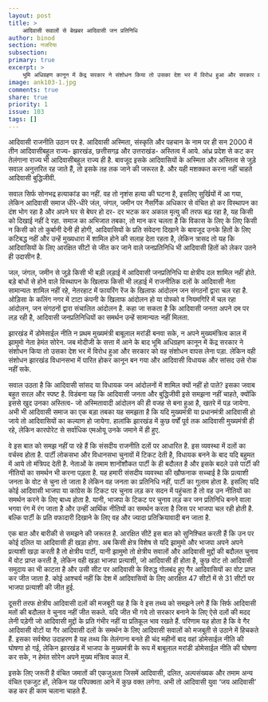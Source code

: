 ```yaml
---
layout: post
title: >
    आदिवासी सवालों से बेखबर आदिवासी जन प्रतिनिधि
author: binod
section: नजरिया
subsection:
primary: true
excerpt: >
    भूमि अधिग्रहण कानून में केंद्र सरकार ने संशोधन किया तो उसका देश भर में विरोध हुआ और सरकार को वह संशोधन वापस लेना पड़ा. लेकिन वही संशोधन झारखंड विधानसभा में पारित होकर कानून बन गया और आदिवासी विधायक और सांसद उसे रोक नहीं सके.
image: ank103-1.jpg
comments: true
share: true
priority: 1
issue: 103
tags: []
---
```


आदिवासी राजनीति उठान पर है. आदिवासी अस्मिता, संस्कृति और पहचान के नाम पर ही सन 2000 में तीन आदिवासीबहुल राज्य- झारखंड, छत्तीसगढ़ और उत्तराखंड- अस्तित्व में आये. आंध्र प्रदेश से कट कर तेलंगाना राज्य भी आदिवासीबहुल राज्य ही है. बावजूद इसके आदिवासियों के अस्मिता और अस्तित्व से जुड़े सवाल अनुत्तरित रह जाते हैं, तो इसके तह तक जाने की जरूरत है. और यही मशक्कत करना नहीं चाहते आदिवासी बुद्धिजीवी.

सवाल सिर्फ सोनभद्र हत्याकांड का नहीं. वह तो नृशंस हत्या की घटना है, इसलिए सुर्खियों में आ गया, लेकिन आदिवासी समाज धीरे-धीरे जंल, जंगल, जमीन पर नैसर्गिक अधिकार से वंचित हो कर विस्थापन का दंश भोग रहा है और अपने घर से बेघर हो दर- दर भटक कर अकाल मृत्यु की तरफ बढ़ रहा है, यह किसी को दिखाई नहीं दे रहा. समाज का अभिजात तबका, तो मान कर चलता है कि विकास के लिए के लिए किसी न किसी को तो कुर्बानी देनी ही होगी, आदिवासियों के प्रति संवेदना दिखाने के बावजूद उनके हितों के लिए कटिबद्ध नहीं और उन्हें मुख्यधारा में शामिल होने की सलाह देता रहता है, लेकिन त्रासद तो यह कि आदिवासियों के लिए आरक्षित सीटों से जीत कर जाने वाले जनप्रतिनिधि भी आदिवासी हितों को लेकर उतने ही उदासीन है.

जल, जंगल, जमीन से जुड़े किसी भी बड़ी लड़ाई में आदिवासी जनप्रतिनिधि या क्षेत्रीय दल शामिल नहीं होते. बड़े बांधों से होने वाले विस्थापन के खिलाफ किसी भी लड़ाई में राजनीतिक दलों के आदिवासी नेता सामान्यतः शामिल नहीं रहे, नेतरहाट में फायरिंग रेंज के खिलाफ आंदोलन जन संगठनों द्वारा चल रहा है. ओड़िसा के कलिंग नगर में टाटा कंपनी के खिलाफ आंदोलन हो या पोस्को व नियमगिरि में चल रहा आंदोलन, जन संगठनों द्वारा संचालित आंदोलन है. कहा जा सकता है कि आदिवासी जनता अपने दम पर लड़ रही है, आदिवासी जनप्रतिनिधियों का समर्थन उन्हें सामान्यतः नहीं मिलता.

झारखंड में डोमेसाईल नीति न प्रथम मुख्यमंत्री बाबूलाल मरांडी बनवा सके, न अपने मुख्यमंत्रित्व काल में झामुमो नेता हेमंत सोरेन. जब मोदीजी के सत्ता में आने के बाद भूमि अधिग्रहण कानून में केंद्र सरकार ने संशोधन किया तो उसका देश भर में विरोध हुआ और सरकार को वह संशोधन वापस लेना पड़ा. लेकिन वही संशोधन झारखंड विधानसभा में पारित होकर कानून बन गया और आदिवासी विधायक और सांसद उसे रोक नहीं सके.

सवाल उठता है कि आदिवासी सांसद या विधायक जन आंदोलनों में शामिल क्यों नहीं हो पाते? इसका जवाब बहुत सरल और स्पष्ट है. विडंबना यह कि आदिवासी जनता और बुद्धिजीवी इसे समझना नहीं चाहते, क्योंकि इससे खुद उनका अस्तित्व- जो अस्मितावादी आंदोलन की ही वजह से बना हुआ है, खतरे में पड़ जायेगा. अभी भी आदिवासी समाज का एक बड़ा तबका यह समझता है कि यदि मुख्यमंत्री या प्रधानमंत्री आदिवासी हो जाये तो आदिवासियों का कल्याण हो जायेगा. हालांकि झारखंड में कुछ वर्षों पूर्व तक आदिवासी मुख्यमंत्री ही रहे, लेकिन कारपोरेट से सर्वाधिक एमओयू उनके जमाने में ही हुए.

वे इस बात को समझ नहीं पा रहे हैं कि संसदीय राजनीति दलों पर आधारित है. इस व्यवस्था में दलों का वर्चस्व होता है. पार्टी लोकसभा और विधानसभा चुनावों में टिकट देती है, विधायक बनने के बाद यदि बहुमत में आये तो मंत्रिपद देती है. नेताओं के तमाम शानोंशौकत पार्टी के ही बदौलत है और इसके बदले उसे पार्टी की नीतियों का समर्थन भी करना पड़़ता है. यह हमारी संसदीय व्यवस्था की खौफनाक सच्चाई है कि प्रत्याशी जनता के वोट से चुना तो जाता है लेकिन वह जनता का प्रतिनिधि नहीं, पार्टी का गुलाम होता है. इसलिए यदि कोई आदिवासी भाजपा या कांग्रेस के टिकट पर चुनाव लड़ कर सदन में पहुंचता है तो वह उन नीतियों का समर्थन करने के लिए बाध्य होता है. यानी, भाजपा के टिकट पर चुनाव लड़ कर जन प्रतिनिधि बनने वाला भगवा रंग में रंग जाता है और उन्हीं आर्थिक नीतियों का समर्थन करता है जिस पर भाजपा चल रही होती है. बल्कि पार्टी के प्रति वफादारी दिखाने के लिए वह और ज्यादा प्रतिक्रियावादी बन जाता है.

एक बात और बारीकी से समझने की जरूरत है. आरक्षित सीटें इस बात को सुनिश्चित करती हैं कि उन पर कोई दलित या आदिवासी ही खड़ा होगा. अब किसी क्षेत्र विशेष से यदि झामुमो और भाजपा अपने अपने प्रत्याशी खउ़ा करती है तो क्षेत्रीय पार्टी, यानी झामुमो तो क्षेत्रीय सवालों और आदिवासी मुद्दों की बदौलत चुनाव में वोट प्राप्त करती है, लेकिन वही खड़ा भाजपा प्रत्याशी, जो आदिवासी ही होता है, कुछ वोट तो आदिवासी समुदाय का भी काटता है और उसी सीट पर आदिवासी के विरुद्ध गोलबंद हुए गैर आदिवासियों का वोट प्राप्त कर जीत जाता है. कोई आश्चर्य नहीं कि देश में आदिवासियों के लिए आरक्षित 47 सीटों में से 31 सीटों पर भाजपा प्रत्याशी की जीत हुई.

दूसरी तरफ क्षेत्रीय आदिवासी दलों की मजबूरी यह है कि वे इस तथ्य को समझने लगे हैं कि सिर्फ आदिवासी मतों की बदौलत वे चुनाव नहीं जीत सकते. यदि जीत भी गये तो सरकार बनाने के लिए ऐसे दलों की मदद लेनी पड़ेगी जो आदिवासी मुद्दों के प्रति गंभीर नहीं या प्रतिकूल भाव रखते हैं. परिणाम यह होता है कि वे गैर आदिवासी वोटों या गैर आदिवासी दलों के समर्थन के लिए आदिवासी सवालों को मजबूती से उठाने में हिचकते हैं. इसका सर्वश्रेष्ठ उदाहरण है यह तथ्य कि तेलंगाना बनते ही चंद महीनों बाद वहां डोमेसाईल नीति की घोषणा हो गई, लेकिन झारखंड में भाजपा के मुख्यमंत्री के रूप में बाबूलाल मरांडी डोमेसाईल नीति की घोषणा कर सके, न हेमंत सोरेन अपने मुख्य मंत्रित्व काल में.

इसके लिए जरूरी है वंचित जमातों की एकजुअता जिसमें आदिवासी, दलित, अल्पसंख्यक और तमाम अन्य वंचित एकजुट हों, लेकिन यह परिपक्वता आने में कुछ वक्त लगेगा. अभी तो आदिवासी युवा ‘जय आदिवासी’ कह कर ही काम चलाना चाहते हैं.